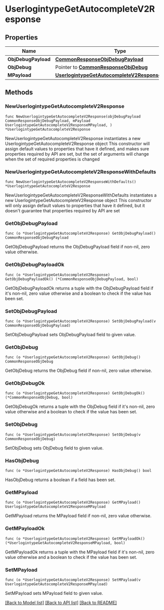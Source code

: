 # UserlogintypeGetAutocompleteV2Response

## Properties

Name | Type | Description | Notes
------------ | ------------- | ------------- | -------------
**ObjDebugPayload** | [**CommonResponseObjDebugPayload**](CommonResponseObjDebugPayload.md) |  | 
**ObjDebug** | Pointer to [**CommonResponseObjDebug**](CommonResponseObjDebug.md) |  | [optional] 
**MPayload** | [**UserlogintypeGetAutocompleteV2ResponseMPayload**](UserlogintypeGetAutocompleteV2ResponseMPayload.md) |  | 

## Methods

### NewUserlogintypeGetAutocompleteV2Response

`func NewUserlogintypeGetAutocompleteV2Response(objDebugPayload CommonResponseObjDebugPayload, mPayload UserlogintypeGetAutocompleteV2ResponseMPayload, ) *UserlogintypeGetAutocompleteV2Response`

NewUserlogintypeGetAutocompleteV2Response instantiates a new UserlogintypeGetAutocompleteV2Response object
This constructor will assign default values to properties that have it defined,
and makes sure properties required by API are set, but the set of arguments
will change when the set of required properties is changed

### NewUserlogintypeGetAutocompleteV2ResponseWithDefaults

`func NewUserlogintypeGetAutocompleteV2ResponseWithDefaults() *UserlogintypeGetAutocompleteV2Response`

NewUserlogintypeGetAutocompleteV2ResponseWithDefaults instantiates a new UserlogintypeGetAutocompleteV2Response object
This constructor will only assign default values to properties that have it defined,
but it doesn't guarantee that properties required by API are set

### GetObjDebugPayload

`func (o *UserlogintypeGetAutocompleteV2Response) GetObjDebugPayload() CommonResponseObjDebugPayload`

GetObjDebugPayload returns the ObjDebugPayload field if non-nil, zero value otherwise.

### GetObjDebugPayloadOk

`func (o *UserlogintypeGetAutocompleteV2Response) GetObjDebugPayloadOk() (*CommonResponseObjDebugPayload, bool)`

GetObjDebugPayloadOk returns a tuple with the ObjDebugPayload field if it's non-nil, zero value otherwise
and a boolean to check if the value has been set.

### SetObjDebugPayload

`func (o *UserlogintypeGetAutocompleteV2Response) SetObjDebugPayload(v CommonResponseObjDebugPayload)`

SetObjDebugPayload sets ObjDebugPayload field to given value.


### GetObjDebug

`func (o *UserlogintypeGetAutocompleteV2Response) GetObjDebug() CommonResponseObjDebug`

GetObjDebug returns the ObjDebug field if non-nil, zero value otherwise.

### GetObjDebugOk

`func (o *UserlogintypeGetAutocompleteV2Response) GetObjDebugOk() (*CommonResponseObjDebug, bool)`

GetObjDebugOk returns a tuple with the ObjDebug field if it's non-nil, zero value otherwise
and a boolean to check if the value has been set.

### SetObjDebug

`func (o *UserlogintypeGetAutocompleteV2Response) SetObjDebug(v CommonResponseObjDebug)`

SetObjDebug sets ObjDebug field to given value.

### HasObjDebug

`func (o *UserlogintypeGetAutocompleteV2Response) HasObjDebug() bool`

HasObjDebug returns a boolean if a field has been set.

### GetMPayload

`func (o *UserlogintypeGetAutocompleteV2Response) GetMPayload() UserlogintypeGetAutocompleteV2ResponseMPayload`

GetMPayload returns the MPayload field if non-nil, zero value otherwise.

### GetMPayloadOk

`func (o *UserlogintypeGetAutocompleteV2Response) GetMPayloadOk() (*UserlogintypeGetAutocompleteV2ResponseMPayload, bool)`

GetMPayloadOk returns a tuple with the MPayload field if it's non-nil, zero value otherwise
and a boolean to check if the value has been set.

### SetMPayload

`func (o *UserlogintypeGetAutocompleteV2Response) SetMPayload(v UserlogintypeGetAutocompleteV2ResponseMPayload)`

SetMPayload sets MPayload field to given value.



[[Back to Model list]](../README.md#documentation-for-models) [[Back to API list]](../README.md#documentation-for-api-endpoints) [[Back to README]](../README.md)


